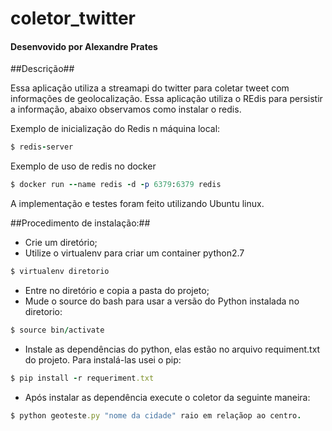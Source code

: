 # coletor_twitter
#### Desenvovido por Alexandre Prates ####


##Descrição##

Essa aplicação utiliza a streamapi do twitter para coletar tweet com informações de geolocalização. Essa aplicação utiliza o REdis para persistir a informação, abaixo observamos 
como instalar o redis.

Exemplo de inicialização do Redis n máquina local:

```ruby
$ redis-server
```

Exemplo de uso de redis no docker

```ruby
$ docker run --name redis -d -p 6379:6379 redis
```

A implementação e testes foram feito utilizando Ubuntu linux.

##Procedimento de instalação:##

- Crie um diretório;
- Utilize o virtualenv para criar um container python2.7
```ruby
$ virtualenv diretorio
```

- Entre no diretório e copia a pasta do projeto;
- Mude o source do bash para usar a versão do Python instalada no diretorio:

```ruby
$ source bin/activate
```

- Instale as dependências do python, elas estão no arquivo requiment.txt do projeto. Para instalá-las usei o pip:

```ruby
$ pip install -r requeriment.txt
```

- Após instalar as dependência execute o coletor da seguinte maneira:

```ruby
$ python geoteste.py "nome da cidade" raio em relaçãop ao centro.
```



